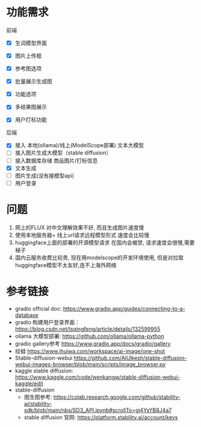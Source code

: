 # 功能需求
前端
- [x] 生词模型界面
- [x] 图片上传框
- [x] 参考图选项
- [x] 批量展示生成图
- [x] 功能选项
- [x] 多结果图展示
- [x] 用户打标功能


后端
- [x] 接入 本地(ollama)/线上(ModelScope部署) 文本大模型
- [ ] 接入图片生成大模型（stable diffusion）
- [ ] 接入数据库存储 商品图片/打标信息
- [x] 文本生成
- [ ] 图片生成(没有接模型api)
- [ ] 用户登录

# 问题
1. 网上的FLUX 对中文理解效果不好, 而且生成图片速度慢
2. 使用本地服务器+ 线上url请求远程模型形式 速度会比较慢
3. huggingface上面的部署的开源模型请求 在国内会被禁, 请求速度会很慢,需要梯子
4. 国内云服务收费比较贵, 现在用modelscope的开发环境使用, 但是对拉取huggingface模型不太友好,连不上海外网络


# 参考链接
- gradio official doc: https://www.gradio.app/guides/connecting-to-a-database
- gradio 构建用户登录界面： https://blog.csdn.net/lsqingfeng/article/details/132599955
- ollama 大模型部署: https://github.com/ollama/ollama-python
- gradio gallery参考 https://www.gradio.app/docs/gradio/gallery
- 绘蛙 https://www.ihuiwa.com/workspace/ai-image/one-shot
- Stable-diffusion-webui https://github.com/AlUlkesh/stable-diffusion-webui-images-browser/blob/main/scripts/image_browser.py
- kaggle stable diffusion: https://www.kaggle.com/code/wenkangw/stable-diffusion-webui-kaggle/edit
- stable-diffusion
    - 图生图参考: https://colab.research.google.com/github/stability-ai/stability-sdk/blob/main/nbs/SD3_API.ipynb#scrollTo=gj4YsYB8J4a7
    - stable diffusion 官网: https://platform.stability.ai/account/keys 

